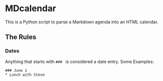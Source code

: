 # MDcalendar
This is a Python script to parse a Markdown agenda into an HTML calendar.

## The Rules

### Dates
Anything that starts with `### ` is considered a date entry. Some Examples:

```
### June 1
* Lunch with Steve
```

